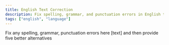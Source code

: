 ```yaml
---
title: English Text Correction
description: Fix spelling, grammar, and punctuation errors in English text, then provide five better alternatives.
tags: ["english", "language"]
---
```


Fix any spelling, grammar, punctuation errors here [text] and then provide five better alternatives 
